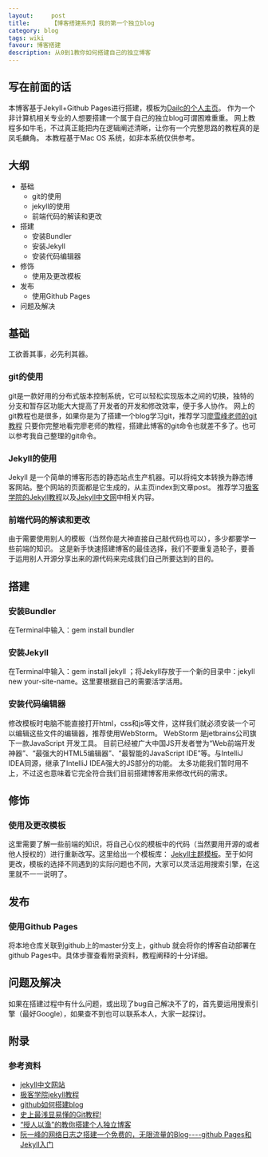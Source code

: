 ```yaml
---
layout:     post
title:      【博客搭建系列】我的第一个独立blog
category: blog
tags: wiki
favour: 博客搭建
description: 从0到1教你如何搭建自己的独立博客
---
```


## 写在前面的话
本博客基于Jekyll+Github Pages进行搭建，模板为[Dailc的个人主页](https://dailc.github.io/about/about.html)。
作为一个非计算机相关专业的人想要搭建一个属于自己的独立blog可谓困难重重。
网上教程多如牛毛，不过真正能把内在逻辑阐述清晰，让你有一个完整思路的教程真的是凤毛麟角。
本教程基于Mac OS 系统，如非本系统仅供参考。

## 大纲

* 基础
  * git的使用
  * jekyll的使用
  * 前端代码的解读和更改
* 搭建
  * 安装Bundler
  * 安装Jekyll
  * 安装代码编辑器
* 修饰
  * 使用及更改模板
* 发布
  * 使用Github Pages
* 问题及解决

## 基础
工欲善其事，必先利其器。

### git的使用
git是一款好用的分布式版本控制系统，它可以轻松实现版本之间的切换，独特的分支和暂存区功能大大提高了开发者的开发和修改效率，便于多人协作。
网上的git教程也是很多，如果你是为了搭建一个blog学习git，推荐学习[廖雪峰老师的git教程](http://www.liaoxuefeng.com/wiki/0013739516305929606dd18361248578c67b8067c8c017b000)
只要你完整地看完廖老师的教程，搭建此博客的git命令也就差不多了。也可以参考我自己整理的git命令。

### Jekyll的使用
Jekyll 是一个简单的博客形态的静态站点生产机器。可以将纯文本转换为静态博客网站。整个网站的页面都是它生成的，从主页index到文章post。
推荐学习[极客学院的Jekyll教程](http://wiki.jikexueyuan.com/project/jekyll/usage.html)以及[Jekyll中文网](http://jekyll.com.cn/)中相关内容。

### 前端代码的解读和更改
由于需要使用别人的模板（当然你是大神直接自己敲代码也可以），多少都要学一些前端的知识。
这是新手快速搭建博客的最佳选择，我们不要重复造轮子，要善于运用别人开源分享出来的源代码来完成我们自己所要达到的目的。

## 搭建

### 安装Bundler
在Terminal中输入：gem install bundler

### 安装Jekyll
在Terminal中输入：gem install jekyll   ；将Jekyll存放于一个新的目录中：jekyll new your-site-name。这里要根据自己的需要活学活用。

### 安装代码编辑器
修改模板时电脑不能直接打开html，css和js等文件，这样我们就必须安装一个可以编辑这些文件的编辑器，推荐使用WebStorm。
WebStorm 是jetbrains公司旗下一款JavaScript 开发工具。
目前已经被广大中国JS开发者誉为“Web前端开发神器”、“最强大的HTML5编辑器”、“最智能的JavaScript IDE”等。与IntelliJ IDEA同源，继承了IntelliJ IDEA强大的JS部分的功能。
太多功能我们暂时用不上，不过这也意味着它完全符合我们目前搭建博客用来修改代码的需求。

## 修饰

### 使用及更改模板
这里需要了解一些前端的知识，将自己心仪的模板中的代码（当然要用开源的或者他人授权的）进行重新改写。这里给出一个模板库：
[Jekyll主题模板](http://jekyllthemes.org/)。至于如何更改，模板的选择不同遇到的实际问题也不同，大家可以灵活运用搜索引擎，在这里就不一一说明了。

## 发布

### 使用Github Pages
将本地仓库关联到github上的master分支上，github 就会将你的博客自动部署在github Pages中。具体步骤查看附录资料，教程阐释的十分详细。

## 问题及解决
如果在搭建过程中有什么问题，或出现了bug自己解决不了的，首先要运用搜索引擎（最好Google），如果查不到也可以联系本人，大家一起探讨。


## 附录
### 参考资料

* [jekyll中文网站](http://jekyll.com.cn/)
* [极客学院jekyll教程](http://wiki.jikexueyuan.com/project/jekyll/usage.html)
* [github如何搭建blog](https://www.zhihu.com/question/23934523/answer/50518023)
* [史上最浅显易懂的Git教程!](http://www.liaoxuefeng.com/wiki/0013739516305929606dd18361248578c67b8067c8c017b000)
* [“授人以渔”的教你搭建个人独立博客](http://www.jianshu.com/p/8f843034c7ec)
* [阮一峰的网络日志之搭建一个免费的，无限流量的Blog----github Pages和Jekyll入门](http://www.ruanyifeng.com/blog/2012/08/blogging_with_jekyll.html)
